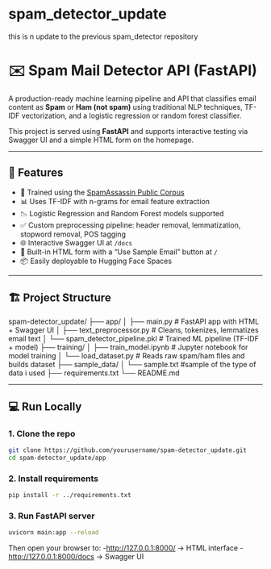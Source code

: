 # spam_detector_update
this is n update to the previous spam_detector repository
# ✉️ Spam Mail Detector API (FastAPI)

A production-ready machine learning pipeline and API that classifies email content as **Spam** or **Ham (not spam)** using traditional NLP techniques, TF-IDF vectorization, and a logistic regression or random forest classifier.

This project is served using **FastAPI** and supports interactive testing via Swagger UI and a simple HTML form on the homepage.

---

## 🚀 Features

- 🧠 Trained using the [SpamAssassin Public Corpus](https://spamassassin.apache.org/publiccorpus/)
- 📊 Uses TF-IDF with n-grams for email feature extraction
- 📉 Logistic Regression and Random Forest models supported
- ✅ Custom preprocessing pipeline: header removal, lemmatization, stopword removal, POS tagging
- 🌐 Interactive Swagger UI at `/docs`
- 📝 Built-in HTML form with a “Use Sample Email” button at `/`
- 📦 Easily deployable to Hugging Face Spaces

---

## 🏗 Project Structure

spam-detector_update/
├── app/
│ ├── main.py # FastAPI app with HTML + Swagger UI
│ ├── text_preprocessor.py # Cleans, tokenizes, lemmatizes email text
│ └── spam_detector_pipeline.pkl # Trained ML pipeline (TF-IDF + model)
├── training/
│ ├── train_model.ipynb # Jupyter notebook for model training
│ └── load_dataset.py # Reads raw spam/ham files and builds dataset
├── sample_data/
│ └── sample.txt #sample of the type of data i used
├── requirements.txt
└── README.md

---

## 💻 Run Locally

### 1. Clone the repo

```bash
git clone https://github.com/yourusername/spam-detector_update.git
cd spam-detector_update/app
```

### 2. Install requirements

```bash
pip install -r ../requirements.txt
```

### 3. Run FastAPI server
```bash
uvicorn main:app --reload
```

Then open your browser to:
-http://127.0.0.1:8000/ → HTML interface
-http://127.0.0.1:8000/docs → Swagger UI

